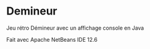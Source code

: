 # Demineur
Jeu rétro Démineur avec un affichage console en Java

Fait avec Apache NetBeans IDE 12.6
